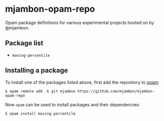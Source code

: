 # mjambon-opam-repo

Opam package definitions for various experimental projects
hosted on by @mjambon.

## Package list

* `moving-percentile`

## Installing a package

To install one of the packages listed above, first add the repository
to [opam](https://opam.ocaml.org/opam):

```
$ opam remote add -k git mjambon https://github.com/mjambon/mjambon-opam-repo
```

Now `opam` can be used to install packages and their dependencies:

```
$ opam install moving-percentile
```
